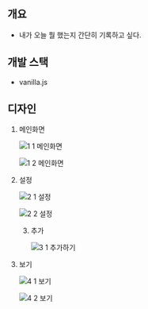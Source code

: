 ## 개요

- 내가 오늘 뭘 했는지 간단히 기록하고 싶다.





## 개발 스택

- vanilla.js





## 디자인

1. 메인화면

   ![1 1 메인화면](https://user-images.githubusercontent.com/31842031/100498151-97bb5900-31a3-11eb-96a0-adce7627b036.png)

   ![1 2 메인화면](https://user-images.githubusercontent.com/31842031/100498154-9a1db300-31a3-11eb-86ad-28698c4ef630.png)

2. 설정

   ![2 1 설정](https://user-images.githubusercontent.com/31842031/100498155-9b4ee000-31a3-11eb-9748-5a02c4df7770.png)

   ![2 2 설정](https://user-images.githubusercontent.com/31842031/100498157-9d18a380-31a3-11eb-826d-2daabb3d2b55.png)

   3. 추가

      ![3 1 추가하기](https://user-images.githubusercontent.com/31842031/100498158-9db13a00-31a3-11eb-8754-9e30ae407568.png)

4. 보기

   ![4 1 보기](https://user-images.githubusercontent.com/31842031/100498161-9ee26700-31a3-11eb-9597-a980ebff0e96.png)

   ![4 2 보기](https://user-images.githubusercontent.com/31842031/100498162-a0139400-31a3-11eb-818b-960eb4e253ab.png)